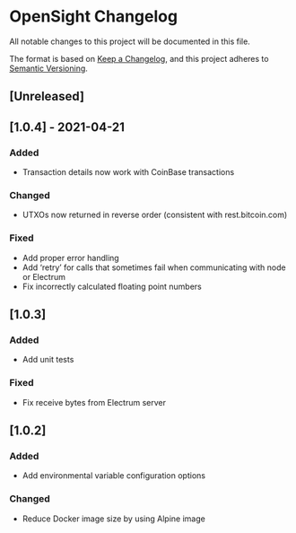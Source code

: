 # OpenSight Changelog

All notable changes to this project will be documented in this file.

The format is based on [Keep a Changelog](https://keepachangelog.com/en/1.0.0/),
and this project adheres to [Semantic Versioning](https://semver.org/spec/v2.0.0.html).

## [Unreleased]

## [1.0.4] - 2021-04-21
### Added
- Transaction details now work with CoinBase transactions

### Changed
- UTXOs now returned in reverse order (consistent with rest.bitcoin.com)

### Fixed
- Add proper error handling
- Add ‘retry’ for calls that sometimes fail when communicating with node or Electrum
- Fix incorrectly calculated floating point numbers

## [1.0.3]
### Added
- Add unit tests

### Fixed
- Fix receive bytes from Electrum server

## [1.0.2]
### Added
- Add environmental variable configuration options

### Changed
- Reduce Docker image size by using Alpine image



